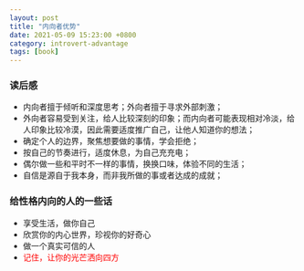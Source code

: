 ```yaml
---
layout: post
title: "内向者优势"
date: 2021-05-09 15:23:00 +0800
category: introvert-advantage
tags: [book]
---
```


### 读后感

- 内向者擅于倾听和深度思考；外向者擅于寻求外部刺激；
- 外向者容易受到关注，给人比较深刻的印象；而内向者可能表现相对冷淡，给人印象比较冷漠，因此需要适度推广自己，让他人知道你的想法；
- 确定个人的边界，聚焦想要做的事情，学会拒绝；
- 按自己的节奏进行，适度休息，为自己充充电；
- 偶尔做一些和平时不一样的事情，换换口味，体验不同的生活；
- 自信是源自于我本身，而非我所做的事或者达成的成就；

### 给性格内向的人的一些话

- 享受生活，做你自己
- 欣赏你的内心世界，珍视你的好奇心
- 做一个真实可信的人
- <font color= "red">记住，让你的光芒洒向四方</font>
